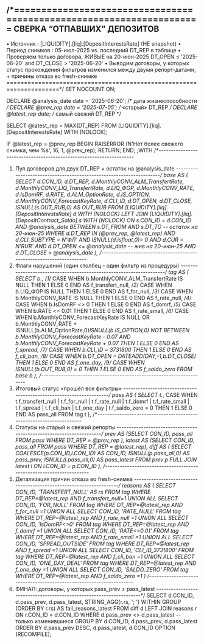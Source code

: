 /*=====================================================================
  СВЕРКА “ОТПАВШИХ” ДЕПОЗИТОВ
  ---------------------------------------------------------------
  • Источник         : [LIQUIDITY].[liq].[DepositInterestsRate]   (НЕ snapshot)
  • Период снимков   : 05-июл-2025  vs.  последний DT_REP в таблице
  • Проверяем только договора, ЖИВЫЕ на 20-июн-2025
        DT_OPEN ≤ '2025-06-20'  and  DT_CLOSE > '2025-06-20'
  • Выводим договоры, у которых статус прохождения фильтров
        изменился между двумя репорт-датами,
        + причины отказа во fresh-снимке
=====================================================================*/
SET NOCOUNT ON;

DECLARE @analysis_date date = '2025-06-20';   /* дата жизнеспособности */
DECLARE @prev_rep      date = '2025-07-05';   /* «старый» DT_REP       */
DECLARE @latest_rep    date;                  /* самый свежий DT_REP   */

SELECT @latest_rep = MAX(DT_REP)
FROM   [LIQUIDITY].[liq].[DepositInterestsRate] WITH (NOLOCK);

IF @latest_rep = @prev_rep
BEGIN
    RAISERROR (N'Нет более свежего снимка, чем %s', 16, 1, @prev_rep);
    RETURN;
END;
;WITH
/*--------------------------------------------------------------------
  1.  Пул договоров для двух DT_REP  + остаток на @analysis_date
--------------------------------------------------------------------*/
base AS (
    SELECT  d.CON_ID,
            d.DT_REP,
            d.MonthlyCONV_ALM_TransfertRate,
            d.MonthlyCONV_LIQ_TransfertRate,
            d.LIQ_ФОР,
            d.MonthlyCONV_RATE,
            d.IsDomRF,
            d.RATE,
            d.ALM_OptionRate,
            d.IS_OPTION,
            d.MonthlyCONV_ForecastKeyRate,
            d.CLI_ID,
            d.DT_OPEN,
            d.DT_CLOSE,
            ISNULL(s.OUT_RUB,0) AS OUT_RUB
    FROM   [LIQUIDITY].[liq].[DepositInterestsRate] d  WITH (NOLOCK)
    LEFT   JOIN [LIQUIDITY].[liq].[DepositContract_Saldo] s WITH (NOLOCK)
           ON  s.CON_ID = d.CON_ID
          AND @analysis_date BETWEEN s.DT_FROM AND s.DT_TO      -- остаток на 20-июн-25
    WHERE  d.DT_REP IN (@prev_rep, @latest_rep)
      AND  d.CLI_SUBTYPE      = N'ФЛ'
      AND  ISNULL(d.isfloat,0)= 0
      AND  d.CUR              = N'RUR'
      AND  d.DT_OPEN          <= @analysis_date                 -- жив на 20-июн-25
      AND  d.DT_CLOSE         >  @analysis_date
),
/*--------------------------------------------------------------------
  2.  Флаги нарушений (один столбец - один фильтр из процедуры)
--------------------------------------------------------------------*/
tag AS (
    SELECT  b.*,
            /*1*/ CASE WHEN b.MonthlyCONV_ALM_TransfertRate IS NULL                    THEN 1 ELSE 0 END AS f_transfert_null,
            /*2*/ CASE WHEN b.LIQ_ФОР IS NULL                                          THEN 1 ELSE 0 END AS f_for_null,
            /*3*/ CASE WHEN b.MonthlyCONV_RATE IS NULL                                 THEN 1 ELSE 0 END AS f_rate_null,
            /*4*/ CASE WHEN b.IsDomRF <> 0                                             THEN 1 ELSE 0 END AS f_domrf,
            /*5*/ CASE WHEN b.RATE <= 0.01                                             THEN 1 ELSE 0 END AS f_rate_small,
            /*6*/ CASE WHEN b.MonthlyCONV_ForecastKeyRate IS NULL
                       OR b.MonthlyCONV_RATE + ISNULL(b.ALM_OptionRate,0)*ISNULL(b.IS_OPTION,0)
                          NOT BETWEEN b.MonthlyCONV_ForecastKeyRate - 0.07
                              AND   b.MonthlyCONV_ForecastKeyRate + 0.07               THEN 1 ELSE 0 END AS f_spread,
            /*7*/ CASE WHEN b.CLI_ID = 3731800                                         THEN 1 ELSE 0 END AS f_cli_ban,
            /*8*/ CASE WHEN b.DT_OPEN = DATEADD(DAY,-1,b.DT_CLOSE)                     THEN 1 ELSE 0 END AS f_one_day,
            /*9*/ CASE WHEN ISNULL(b.OUT_RUB,0) = 0                                    THEN 1 ELSE 0 END AS f_saldo_zero
    FROM   base b
),
/*--------------------------------------------------------------------
  3.  Итоговый статус «прошёл все фильтры»
--------------------------------------------------------------------*/
pass AS (
    SELECT  t.*,
            CASE WHEN t.f_transfert_null
                    | t.f_for_null
                    | t.f_rate_null
                    | t.f_domrf
                    | t.f_rate_small
                    | t.f_spread
                    | t.f_cli_ban
                    | t.f_one_day
                    | t.f_saldo_zero = 0 THEN 1 ELSE 0 END AS pass_all
    FROM tag t
),
/*--------------------------------------------------------------------
  4.  Статусы на старый и свежий репорты
--------------------------------------------------------------------*/
prev   AS (SELECT CON_ID, pass_all FROM pass WHERE DT_REP = @prev_rep  ),
latest AS (SELECT CON_ID, pass_all FROM pass WHERE DT_REP = @latest_rep),
diff   AS (
    SELECT COALESCE(p.CON_ID,l.CON_ID) AS CON_ID,
           ISNULL(p.pass_all,0)        AS pass_prev,
           ISNULL(l.pass_all,0)        AS pass_latest
    FROM prev   p
    FULL JOIN latest l ON l.CON_ID = p.CON_ID
),
/*--------------------------------------------------------------------
  5.  Детализация причин отказа во fresh-снимке
--------------------------------------------------------------------*/
reasons AS (
    SELECT CON_ID, 'TRANSFERT_NULL'  AS rs FROM tag WHERE DT_REP=@latest_rep AND f_transfert_null=1
    UNION ALL
    SELECT CON_ID, 'FOR_NULL'        FROM tag WHERE DT_REP=@latest_rep AND f_for_null       =1
    UNION ALL
    SELECT CON_ID, 'RATE_NULL'       FROM tag WHERE DT_REP=@latest_rep AND f_rate_null      =1
    UNION ALL
    SELECT CON_ID, 'IsDomRF<>0'      FROM tag WHERE DT_REP=@latest_rep AND f_domrf          =1
    UNION ALL
    SELECT CON_ID, 'RATE<=0.01'      FROM tag WHERE DT_REP=@latest_rep AND f_rate_small     =1
    UNION ALL
    SELECT CON_ID, 'SPREAD_OUTSIDE'  FROM tag WHERE DT_REP=@latest_rep AND f_spread         =1
    UNION ALL
    SELECT CON_ID, 'CLI_ID_3731800'  FROM tag WHERE DT_REP=@latest_rep AND f_cli_ban        =1
    UNION ALL
    SELECT CON_ID, 'ONE_DAY_DEAL'    FROM tag WHERE DT_REP=@latest_rep AND f_one_day        =1
    UNION ALL
    SELECT CON_ID, 'SALDO_ZERO'      FROM tag WHERE DT_REP=@latest_rep AND f_saldo_zero     =1
)
/*--------------------------------------------------------------------
  6.  ФИНАЛ: договоры, у которых pass_prev ≠ pass_latest
--------------------------------------------------------------------*/
SELECT  d.CON_ID,
        d.pass_prev,
        d.pass_latest,
        STRING_AGG(r.rs, '; ') WITHIN GROUP (ORDER BY r.rs) AS fail_reasons_latest
FROM    diff d
LEFT JOIN reasons r ON r.CON_ID = d.CON_ID
WHERE   d.pass_prev <> d.pass_latest         -- только изменившиеся
GROUP BY d.CON_ID, d.pass_prev, d.pass_latest
ORDER BY d.pass_prev DESC, d.pass_latest, d.CON_ID
OPTION (RECOMPILE);
